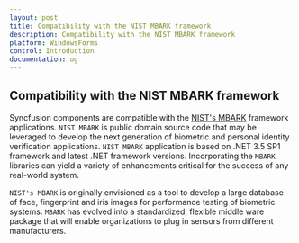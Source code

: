 ```yaml
---
layout: post
title: Compatibility with the NIST MBARK framework
description: Compatibility with the NIST MBARK framework
platform: WindowsForms
control: Introduction
documentation: ug
---
```




## Compatibility with the NIST MBARK framework
Syncfusion components are compatible with the [NIST's MBARK](https://www.nist.gov/services-resources/software/multimodal-biometric-application-resource-kit-mbark) framework applications. `NIST MBARK` is public domain source code that may be leveraged to develop the next generation of biometric and personal identity verification applications. `NIST MBARK` application is based on .NET 3.5 SP1 framework and latest .NET framework versions. Incorporating the `MBARK` libraries can yield a variety of enhancements critical for the success of any real-world system.

`NIST's MBARK` is originally envisioned as a tool to develop a large database of face, fingerprint and iris images for performance testing of biometric systems. `MBARK` has evolved into a standardized, flexible middle ware package that will enable organizations to plug in sensors from different manufacturers.